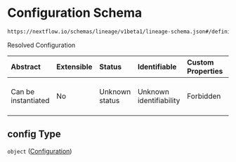 # Configuration Schema

```txt
https://nextflow.io/schemas/lineage/v1beta1/lineage-schema.json#/definitions/WorkflowRun/properties/config
```

Resolved Configuration

| Abstract            | Extensible | Status         | Identifiable            | Custom Properties | Additional Properties | Access Restrictions | Defined In                                                                                                   |
| :------------------ | :--------- | :------------- | :---------------------- | :---------------- | :-------------------- | :------------------ | :----------------------------------------------------------------------------------------------------------- |
| Can be instantiated | No         | Unknown status | Unknown identifiability | Forbidden         | Allowed               | none                | [nextflow-lineage-v1beta1-schema.json\*](../out/nextflow-lineage-v1beta1-schema.json "open original schema") |

## config Type

`object` ([Configuration](nextflow-lineage-v1beta1-schema-definitions-workflowrun-properties-configuration.md))
